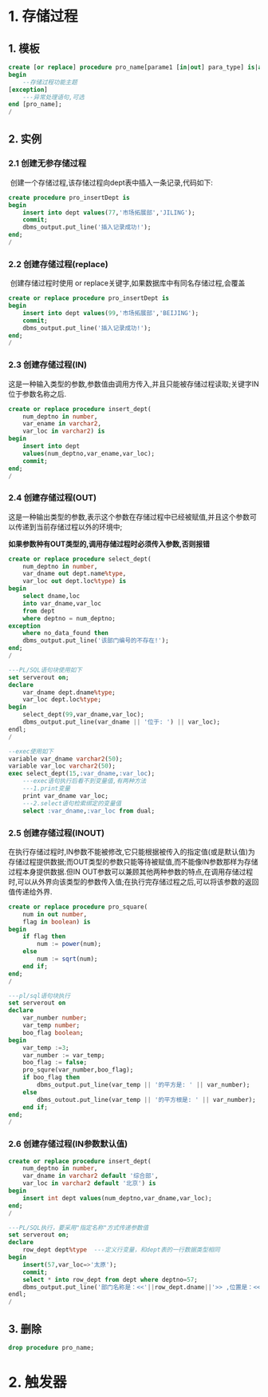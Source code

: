 # 1. 存储过程

## 1. 模板

~~~sql
create [or replace] procedure pro_name[parame1 [in|out] para_type] is|as
begin
	--存储过程功能主题
[exception]
	---异常处理语句,可选
end [pro_name];
/
~~~

## 2. 实例

### 2.1 创建无参存储过程

​	创建一个存储过程,该存储过程向dept表中插入一条记录,代码如下:

~~~sql
create procedure pro_insertDept is
begin
	insert into dept values(77,'市场拓展部','JILING');
	commit;
	dbms_output.put_line('插入记录成功!');
end;
/
~~~

### 2.2 创建存储过程(replace)

​	创建存储过程时使用 or replace关键字,如果数据库中有同名存储过程,会覆盖

~~~sql
create or replace procedure pro_insertDept is
begin
	insert into dept values(99,'市场拓展部','BEIJING');
	commit;
	dbms_output.put_line('插入记录成功!');
end;
/
~~~

### 2.3 创建存储过程(IN)

​	这是一种输入类型的参数,参数值由调用方传入,并且只能被存储过程读取;关键字IN位于参数名称之后.

~~~sql
create or replace procedure insert_dept(
	num_deptno in number,
	var_ename in varchar2,
	var_loc in varchar2) is
begin
	insert into dept 
	values(num_deptno,var_ename,var_loc);
	commit;
end;
/
~~~

### 2.4 创建存储过程(OUT)

​	这是一种输出类型的参数,表示这个参数在存储过程中已经被赋值,并且这个参数可以传递到当前存储过程以外的环境中;

​	**如果参数种有OUT类型的,调用存储过程时必须传入参数,否则报错**

~~~sql
create or replace procedure select_dept(
	num_deptno in number,
	var_dname out dept.name%type,
	var_loc out dept.loc%type) is
begin
	select dname,loc
	into var_dname,var_loc
	from dept
	where deptno = num_deptno;
exception
	where no_data_found then
	dbms_output.put_line('该部门编号的不存在!');
end;
/

---PL/SQL语句块使用如下
set serverout on;
declare
	var_dname dept.dname%type;
	var_loc dept.loc%type;
begin
	select_dept(99,var_dname,var_loc);
	dbms_output.put_line(var_dname || '位于: ') || var_loc);
endl;
/

--exec使用如下
variable var_dname varchar2(50);
variable var_loc varchar2(50);
exec select_dept(15,:var_dname,:var_loc);
	---exec语句执行后看不到变量值,有两种方法
	---1.print变量
	print var_dname var_loc;
	---2.select语句检索绑定的变量值
	select :var_dname,:var_loc from dual;
~~~

### 2.5 创建存储过程(INOUT)

​	在执行存储过程时,IN参数不能被修改,它只能根据被传入的指定值(或是默认值)为存储过程提供数据;而OUT类型的参数只能等待被赋值,而不能像IN参数那样为存储过程本身提供数据.但IN OUT参数可以兼顾其他两种参数的特点,在调用存储过程时,可以从外界向该类型的参数传入值;在执行完存储过程之后,可以将该参数的返回值传递给外界.

~~~sql
create or replace procedure pro_square(
	num in out number,
	flag in boolean) is
begin
	if flag then
		num := power(num);
	else
		num := sqrt(num);
	end if;
end;
/

---pl/sql语句块执行
set serverout on
declare
	var_number number;
	var_temp number;
	boo_flag boolean;
begin
	var_temp :=3;
	var_number := var_temp;
	boo_flag := false;
	pro_squre(var_number,boo_flag);
	if boo_flag then
		dbms_output.put_line(var_temp || '的平方是: ' || var_number);
	else
		dbms_outout.put_line(var_temp || '的平方根是: ' || var_number);
	end if;
end;
/
~~~

### 2.6 创建存储过程(IN参数默认值)

~~~sql
create or replace procedure insert_dept(
	num_deptno in number,
	var_dname in varchar2 default '综合部',
	var_loc in varchar2 default '北京') is
begin
	insert int dept values(num_deptno,var_dname,var_loc);
end;
/

---PL/SQL执行，要采用"指定名称"方式传递参数值
set serverout on;
declare
	row_dept dept%type	---定义行变量，和dept表的一行数据类型相同
begin
	insert(57,var_loc=>'太原');
	commit;
	select * into row_dept from dept where deptno=57;
	dbms_output.put_line('部门名称是：<<'||row_dept.dname||'>> ,位置是：<<'||row_dept.loc||'>>');
endl;
/
~~~

## 3. 删除

~~~sql
drop procedure pro_name;
~~~

# 2. 触发器

